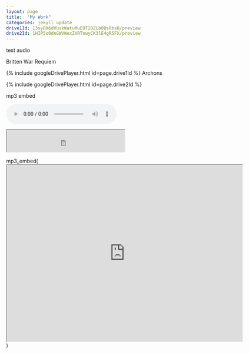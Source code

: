 ```yaml
---
layout: page
title:  "My Work"
categories: jekyll update
drive1Id: 13syBX6dVuskWatuMuEOT28ZLb8QsRbs8/preview
drive2Id: 1HIP5o0dnGWVWexZVRTnwyCK3lE4gR5FX/preview
---
```


test audio

Britten War Requiem

{% include googleDrivePlayer.html id=page.drive1Id %}
Archons

{% include googleDrivePlayer.html id=page.drive2Id %}

mp3 embed

<audio src="https://drive.google.com/file/d/1rztmooNmzDiLrM_XYtI_p8j_IlUPhPNd/preview" controls preload></audio>


<iframe src="https://drive.google.com/file/d/1rztmooNmzDiLrM_XYtI_p8j_IlUPhPNd/preview" width="320" height="60"></iframe>

mp3_embed(<iframe src="https://drive.google.com/file/d/1rztmooNmzDiLrM_XYtI_p8j_IlUPhPNd/preview" width="640" height="480"></iframe>)
